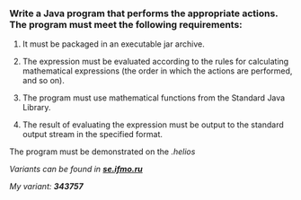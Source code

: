### Write a Java program that performs the appropriate actions. The program must meet the following requirements:

1. It must be packaged in an executable jar archive.

2. The expression must be evaluated according to the rules for calculating mathematical expressions (the order in which the actions are performed, and so on).

3. The program must use mathematical functions from the Standard Java Library.

4. The result of evaluating the expression must be output to the standard output stream in the specified format.

The program must be demonstrated on the *.helios*

*Variants can be found in **[se.ifmo.ru](https://se.ifmo.ru/courses/programming)***

*My variant: **343757***
